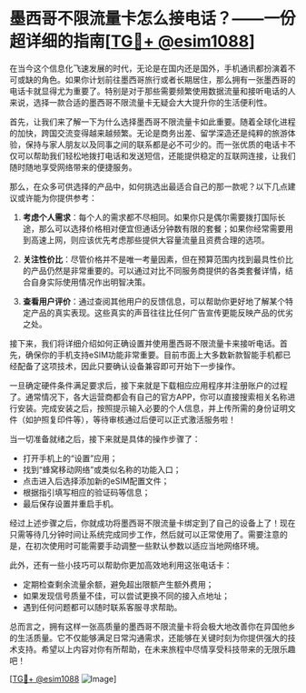 # 墨西哥不限流量卡怎么接电话？——一份超详细的指南[[TG💪+ @esim1088](https://t.me/s/esim1088)]

在当今这个信息化飞速发展的时代，无论是在国内还是国外，手机通讯都扮演着不可或缺的角色。如果你计划前往墨西哥旅行或者长期居住，那么拥有一张墨西哥的电话卡就显得尤为重要了。特别是对于那些需要频繁使用数据流量和接听电话的人来说，选择一款合适的墨西哥不限流量卡无疑会大大提升你的生活便利性。

首先，让我们来了解一下为什么选择墨西哥不限流量卡如此重要。随着全球化进程的加快，跨国交流变得越来越频繁。无论是商务出差、留学深造还是纯粹的旅游体验，保持与家人朋友以及同事之间的联系都是必不可少的。而一张优质的电话卡不仅可以帮助我们轻松地拨打电话和发送短信，还能提供稳定的互联网连接，让我们随时随地享受网络带来的便捷服务。

那么，在众多可供选择的产品中，如何挑选出最适合自己的那一款呢？以下几点建议或许能为你提供参考：

1. **考虑个人需求**：每个人的需求都不尽相同。如果你只是偶尔需要拨打国际长途，那么可以选择价格相对便宜但通话分钟数有限的套餐；如果你经常需要用到高速上网，则应该优先考虑那些提供大容量流量且资费合理的选项。
   
2. **关注性价比**：尽管价格并不是唯一考量因素，但在预算范围内找到最具性价比的产品仍然是非常重要的。可以通过对比不同服务商提供的各类套餐详情，结合自身实际使用情况作出明智决策。

3. **查看用户评价**：通过查阅其他用户的反馈信息，可以帮助你更好地了解某个特定产品的真实表现。这些真实的声音往往比任何广告宣传更能反映产品的优劣之处。

接下来，我们将详细介绍如何正确设置并使用墨西哥不限流量卡来接听电话。首先，确保你的手机支持eSIM功能非常重要。目前市面上大多数新款智能手机都已经配备了这项技术，因此只要确认设备兼容即可开始下一步操作。

一旦确定硬件条件满足要求后，接下来就是下载相应应用程序并注册账户的过程了。通常情况下，各大运营商都会有自己的官方APP，你可以直接搜索相关名称进行安装。完成安装之后，按照提示输入必要的个人信息，并上传所需的身份证明文件（如护照复印件等），等待审核通过后便可以正式激活服务啦！

当一切准备就绪之后，接下来就是具体的操作步骤了：
- 打开手机上的“设置”应用；
- 找到“蜂窝移动网络”或类似名称的功能入口；
- 点击进入后选择添加新的eSIM配置文件；
- 根据指引填写相应的验证码等信息；
- 最后保存设置并重启手机。

经过上述步骤之后，你就成功将墨西哥不限流量卡绑定到了自己的设备上了！现在只需等待几分钟时间让系统完成同步工作，然后就可以正常使用了。需要注意的是，在初次使用时可能需要手动调整一些默认参数以适应当地网络环境。

此外，还有一些小技巧可以帮助你更加高效地利用这张电话卡：
- 定期检查剩余流量余额，避免超出限额产生额外费用；
- 如果发现信号质量不佳，可以尝试更换不同的接入点地址；
- 遇到任何问题都可以随时联系客服寻求帮助。

总而言之，拥有这样一张高质量的墨西哥不限流量卡将会极大地改善你在异国他乡的生活质量。它不仅能够满足日常沟通需求，还能够在关键时刻为你提供强大的技术支持。希望以上内容对你有所帮助，在未来旅程中尽情享受科技带来的无限乐趣吧！

[[TG💪+ @esim1088](https://t.me/s/esim1088) ![Image](https://i.postimg.cc/4NQfJmqS/Snipaste-2025-05-13-00-14-12.png)]